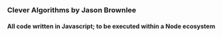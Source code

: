 ### Clever Algorithms by Jason Brownlee

#### All code written in Javascript; to be executed within a Node ecosystem
